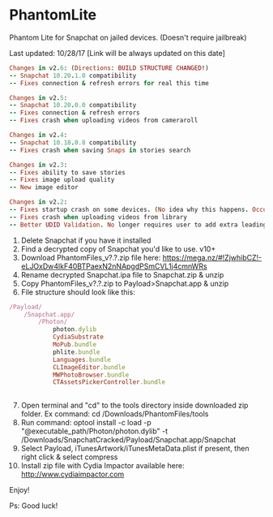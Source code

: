 # PhantomLite
Phantom Lite for Snapchat on jailed devices. (Doesn't require jailbreak)

Last updated: 10/28/17 [Link will be always updated on this date]

```ruby
Changes in v2.6: (Directions: BUILD STRUCTURE CHANGED!)
-- Snapchat 10.20.1.0 compatibility
-- Fixes connection & refresh errors for real this time

```

```ruby
Changes in v2.5:
-- Snapchat 10.20.0.0 compatibility
-- Fixes connection & refresh errors
-- Fixes crash when uploading videos from cameraroll

```
```ruby
Changes in v2.4:
-- Snapchat 10.18.0.8 compatibility
-- Fixes crash when saving Snaps in stories search

```
```ruby
Changes in v2.3:
-- Fixes ability to save stories
-- Fixes image upload quality
-- New image editor
```
```ruby
Changes in v2.2:
-- Fixes startup crash on some devices. (No idea why this happens. Occurs on 5c AFAIK)
-- Fixes crash when uploading videos from library
-- Better UDID Validation. No longer requires user to add extra leading 0's to the ECID. 
```
1. Delete Snapchat if you have it installed
2. Find a decrypted copy of Snapchat you'd like to use. v10+
3. Download PhantomFiles_v?.?.zip file here: https://mega.nz/#!ZjwhibCZ!-eLJOxDw4lkF40BTPaexN2nNApgdPSmCVL1j4cmnWRs
4. Rename decrypted Snapchat.ipa file to Snapchat.zip & unzip
5. Copy PhantomFiles_v?.?.zip to Payload>Snapchat.app & unzip
6. File structure should look like this:
```ruby
/Payload/
	/Snapchat.app/
		/Photon/
			photon.dylib
			CydiaSubstrate
			MoPub.bundle
			phlite.bundle
			Languages.bundle
			CLImageEditor.bundle
			MWPhotoBrowser.bundle
			CTAssetsPickerController.bundle
			
```
7. Open terminal and "cd" to the tools directory inside downloaded zip folder. Ex command: cd /Downloads/PhantomFiles/tools 
8. Run command: optool install -c load -p "@executable_path/Photon/photon.dylib" -t /Downloads/SnapchatCracked/Payload/Snapchat.app/Snapchat
9. Select Payload, iTunesArtwork/iTunesMetaData.plist if present, then right click & select compress
10. Install zip file with Cydia Impactor available here: http://www.cydiaimpactor.com

Enjoy!

Ps: Good luck!
